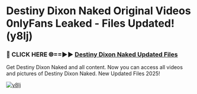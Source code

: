 # Destiny Dixon Naked Original Videos 0nlyFans Leaked - Files Updated! (y8lj)

<h3>🔴 CLICK HERE 🌐==►► <a href="https://tinyurl.com/yckcrads" rel="nofollow">Destiny Dixon Naked Updated Files</a></h3>

Get Destiny Dixon Naked and all content. Now you can access all videos and pictures of Destiny Dixon Naked. New Updated Files 2025!

[![y8lj](https://i.imgur.com/hpKpOFt.gif)](https://tinyurl.com/yckcrads)
